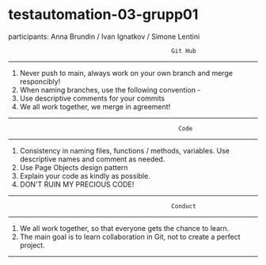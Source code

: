 # testautomation-03-grupp01

participants: Anna Brundin / Ivan Ignatkov / Simone Lentini

                                                
                                                  Git Hub
--------------------------------------------------------------------------------------------------------------------
1. Never push to main, always work on your own branch and merge responcibly! 
2. When naming branches, use the following convention - <name><number increased incrementally with every new branch>
3. Use descriptive comments for your commits
4. We all work together, we merge in agreement!
---------------------------------------------------------------------------------------------------------------------

                                                    Code
---------------------------------------------------------------------------------------------------------------------
1. Consistency in naming files, functions / methods, variables. Use descriptive names and comment as needed.
2. Use Page Objects design pattern
3. Explain your code as kindly as possible.
4. DON'T RUIN MY PRECIOUS CODE!
---------------------------------------------------------------------------------------------------------------------

                                                  Conduct
---------------------------------------------------------------------------------------------------------------------
1. We all work together, so that everyone gets the chance to learn. 
2. The main goal is to learn collaboration in Git, not to create a perfect project.
--------------------------------------------------------------------------------------------------------------------- 

